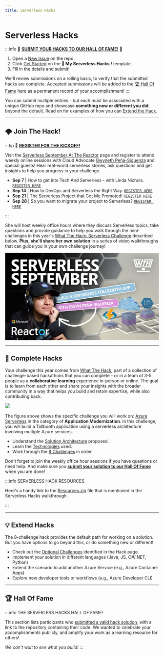 ```yaml
---
title: Serverless Hacks
---
```


# Serverless Hacks

:::info 🚨 [**SUBMIT YOUR HACKS TO OUR HALL OF FAME!**](https://github.com/Azure/Cloud-Native/issues/new?assignees=&labels=&template=---serverless-hacks--share-your-hack-.md&title=%5BServerless+Hacks%5D) 🚨

 1. Open a [New Issue](https://github.com/Azure/Cloud-Native/issues/new/choose) on the repo.
 2. Click [Get Started](https://github.com/Azure/Cloud-Native/issues/new?assignees=&labels=&template=---serverless-hacks--share-your-hack-.md&title=%5BServerless+Hacks%5D) on the **🎯 My Serverless Hacks !** template.
 3. Fill in the details and submit!

We'll review submissions on a rolling basis, to verify that the submitted hacks are complete. Accepted submissions will be added to the [🏆 Hall Of Fame](#-hall-of-fame) here as a permanent record of your accomplishment!
:::

You can submit multiple entries - but each _must_ be associated with a unique GitHub repo and showcase **something new or different you did** beyond the default. Read on for examples of how you can [Extend the Hack](#-extend-the-hack).

---

## 🌩 Join The Hack!

:::tip 🚨 [**REGISTER FOR THE KICKOFF!**](https://aka.ms/ServerlessHacks)

Visit the [Serverless September At The Reactor](https://aka.ms/ServerlessHacks) page and register to attend weekly online sessions with Cloud Advocate [Gwyneth Peña-Siguenza](https://twitter.com/madebygps) and special guests! Hear real-world serverless stories, ask questions and get insights to help you progress in your challenge.

 * **Sep 7** |  How to get into Tech And Serverless - with Linda Nichols. [`REGISTER HERE`](https://developer.microsoft.com/reactor/events/16946?WT.mc_id=javascript-74010-ninarasi)
 * **Sep 14** |  How to DevOps and Serverless the Right Way. [`REGISTER HERE`](https://developer.microsoft.com/reactor/events/16958?WT.mc_id=javascript-74010-ninarasi)
 * **Sep 21** |  The Serverless Project that Got Me Promoted! [`REGISTER HERE`](https://developer.microsoft.com/reactor/events/16959?WT.mc_id=javascript-74010-ninarasi)
 * **Sep 28** | So you want to migrate your project to Serverless? [`REGISTER HERE`](https://developer.microsoft.com/reactor/events/16960?WT.mc_id=javascript-74010-ninarasi)

:::

She will host weekly office hours where they discuss Serverless topics, take questions and provide guidance to help you walk through the mini-challenges in this year's [What The Hack: Serverless Challenge](https://microsoft.github.io/WhatTheHack/015-Serverless/) described below. **Plus, she'll share her own solution** in a series of video walkthroughs that can guide you in your own challenge journey!

![](../../../static/img/banners/serverless-hacks.png)

---

## 🎯 Complete Hacks

Your challenge this year comes from [What The Hack](https://microsoft.github.io/WhatTheHack/), part of a collection of challenge-based hackathons that you can complete - or in a team of 3-5 people as a  **collaborative learning** experience in-person or online. The goal is to learn from each other and share your insights with the broader community in a way that helps you build and retain expertise, while also contributing back.

![](https://microsoft.github.io/WhatTheHack/015-Serverless/images/preferred-solution.png)

The figure above shows the specific challenge you will work on: [Azure Serverless](https://microsoft.github.io/WhatTheHack/015-Serverless/) in the category of **Application Modernization**. In this challenge, you will build a Tollbooth application using a serverless architecture involving multiple Azure services. 
 * Understand the [Solution Architecture](https://microsoft.github.io/WhatTheHack/015-Serverless/#solution-architecture) proposed.
 * Learn the [Technologies](https://microsoft.github.io/WhatTheHack/015-Serverless/#technologies) used.
 * Work through the [8 Challenges](https://microsoft.github.io/WhatTheHack/015-Serverless/#challenges) in order.

Don't forget to join the weekly office hour sessions if you have questions or need help. And make sure you [**submit your solution to our Hall Of Fame**](https://github.com/Azure/Cloud-Native/issues/new?assignees=&labels=&template=---serverless-hacks--share-your-hack-.md&title=%5BServerless+Hacks%5D) when you are done!

:::info SERVERLESS HACK RESOURCES

Here's a handy link to the [Resources.zip](https://aka.ms/serverless-september/wth/resources) file that is mentioned in the Serverless Hacks walkthrough.

:::

---

## 💡 Extend Hacks

The 8-challenge hack provides the default path for working on a solution. But you have options to go beyond this, or do something new or different!

 * Check out the [Optional Challenges](https://microsoft.github.io/WhatTheHack/015-Serverless/#optional-challenges) identified in the Hack page.
 * Implement your solution in different languages (Java, JS, C#/.NET, Python)
 * Extend the scenario to add another Azure Service (e.g., Azure Container Apps)
 * Explore new developer tools or workflows (e.g., Azure Developer CLI)

---

## 🏆 Hall Of Fame

:::info THE SERVERLESS HACKS HALL OF FAME!

This section lists participants who [submitted a valid hack solution](https://github.com/Azure/Cloud-Native/issues/new?assignees=&labels=&template=---serverless-hacks--share-your-hack-.md&title=%5BServerless+Hacks%5D), with a link to the repository containing their code. We wanted to celebrate your accomplishments publicly, and amplify your work as a learning resource for others!

_We can't wait to see what you build!_
:::